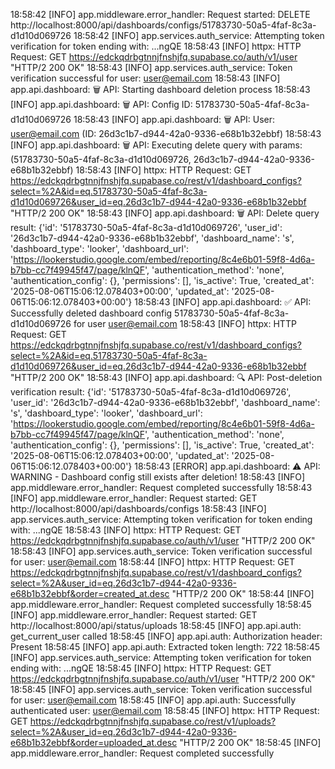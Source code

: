 18:58:42 [INFO] app.middleware.error_handler: Request started: DELETE http://localhost:8000/api/dashboards/configs/51783730-50a5-4faf-8c3a-d1d10d069726
18:58:42 [INFO] app.services.auth_service: Attempting token verification for token ending with: ...ngQE
18:58:43 [INFO] httpx: HTTP Request: GET https://edckqdrbgtnnjfnshjfq.supabase.co/auth/v1/user "HTTP/2 200 OK"
18:58:43 [INFO] app.services.auth_service: Token verification successful for user: user@email.com
18:58:43 [INFO] app.api.dashboard: 🗑️ API: Starting dashboard deletion process
18:58:43 [INFO] app.api.dashboard: 🗑️ API: Config ID: 51783730-50a5-4faf-8c3a-d1d10d069726
18:58:43 [INFO] app.api.dashboard: 🗑️ API: User: user@email.com (ID: 26d3c1b7-d944-42a0-9336-e68b1b32ebbf)
18:58:43 [INFO] app.api.dashboard: 🗑️ API: Executing delete query with params: (51783730-50a5-4faf-8c3a-d1d10d069726, 26d3c1b7-d944-42a0-9336-e68b1b32ebbf)
18:58:43 [INFO] httpx: HTTP Request: GET https://edckqdrbgtnnjfnshjfq.supabase.co/rest/v1/dashboard_configs?select=%2A&id=eq.51783730-50a5-4faf-8c3a-d1d10d069726&user_id=eq.26d3c1b7-d944-42a0-9336-e68b1b32ebbf "HTTP/2 200 OK"
18:58:43 [INFO] app.api.dashboard: 🗑️ API: Delete query result: {'id': '51783730-50a5-4faf-8c3a-d1d10d069726', 'user_id': '26d3c1b7-d944-42a0-9336-e68b1b32ebbf', 'dashboard_name': 's', 'dashboard_type': 'looker', 'dashboard_url': 'https://lookerstudio.google.com/embed/reporting/8c4e6b01-59f8-4d6a-b7bb-cc7f49945f47/page/klnQF', 'authentication_method': 'none', 'authentication_config': {}, 'permissions': [], 'is_active': True, 'created_at': '2025-08-06T15:06:12.078403+00:00', 'updated_at': '2025-08-06T15:06:12.078403+00:00'}
18:58:43 [INFO] app.api.dashboard: ✅ API: Successfully deleted dashboard config 51783730-50a5-4faf-8c3a-d1d10d069726 for user user@email.com
18:58:43 [INFO] httpx: HTTP Request: GET https://edckqdrbgtnnjfnshjfq.supabase.co/rest/v1/dashboard_configs?select=%2A&id=eq.51783730-50a5-4faf-8c3a-d1d10d069726&user_id=eq.26d3c1b7-d944-42a0-9336-e68b1b32ebbf "HTTP/2 200 OK"
18:58:43 [INFO] app.api.dashboard: 🔍 API: Post-deletion verification result: {'id': '51783730-50a5-4faf-8c3a-d1d10d069726', 'user_id': '26d3c1b7-d944-42a0-9336-e68b1b32ebbf', 'dashboard_name': 's', 'dashboard_type': 'looker', 'dashboard_url': 'https://lookerstudio.google.com/embed/reporting/8c4e6b01-59f8-4d6a-b7bb-cc7f49945f47/page/klnQF', 'authentication_method': 'none', 'authentication_config': {}, 'permissions': [], 'is_active': True, 'created_at': '2025-08-06T15:06:12.078403+00:00', 'updated_at': '2025-08-06T15:06:12.078403+00:00'}
18:58:43 [ERROR] app.api.dashboard: ⚠️ API: WARNING - Dashboard config still exists after deletion!
18:58:43 [INFO] app.middleware.error_handler: Request completed successfully
18:58:43 [INFO] app.middleware.error_handler: Request started: GET http://localhost:8000/api/dashboards/configs
18:58:43 [INFO] app.services.auth_service: Attempting token verification for token ending with: ...ngQE
18:58:43 [INFO] httpx: HTTP Request: GET https://edckqdrbgtnnjfnshjfq.supabase.co/auth/v1/user "HTTP/2 200 OK"
18:58:43 [INFO] app.services.auth_service: Token verification successful for user: user@email.com
18:58:44 [INFO] httpx: HTTP Request: GET https://edckqdrbgtnnjfnshjfq.supabase.co/rest/v1/dashboard_configs?select=%2A&user_id=eq.26d3c1b7-d944-42a0-9336-e68b1b32ebbf&order=created_at.desc "HTTP/2 200 OK"
18:58:44 [INFO] app.middleware.error_handler: Request completed successfully
18:58:45 [INFO] app.middleware.error_handler: Request started: GET http://localhost:8000/api/status/uploads
18:58:45 [INFO] app.api.auth: get_current_user called
18:58:45 [INFO] app.api.auth: Authorization header: Present
18:58:45 [INFO] app.api.auth: Extracted token length: 722
18:58:45 [INFO] app.services.auth_service: Attempting token verification for token ending with: ...ngQE
18:58:45 [INFO] httpx: HTTP Request: GET https://edckqdrbgtnnjfnshjfq.supabase.co/auth/v1/user "HTTP/2 200 OK"
18:58:45 [INFO] app.services.auth_service: Token verification successful for user: user@email.com
18:58:45 [INFO] app.api.auth: Successfully authenticated user: user@email.com
18:58:45 [INFO] httpx: HTTP Request: GET https://edckqdrbgtnnjfnshjfq.supabase.co/rest/v1/uploads?select=%2A&user_id=eq.26d3c1b7-d944-42a0-9336-e68b1b32ebbf&order=uploaded_at.desc "HTTP/2 200 OK"
18:58:45 [INFO] app.middleware.error_handler: Request completed successfully
